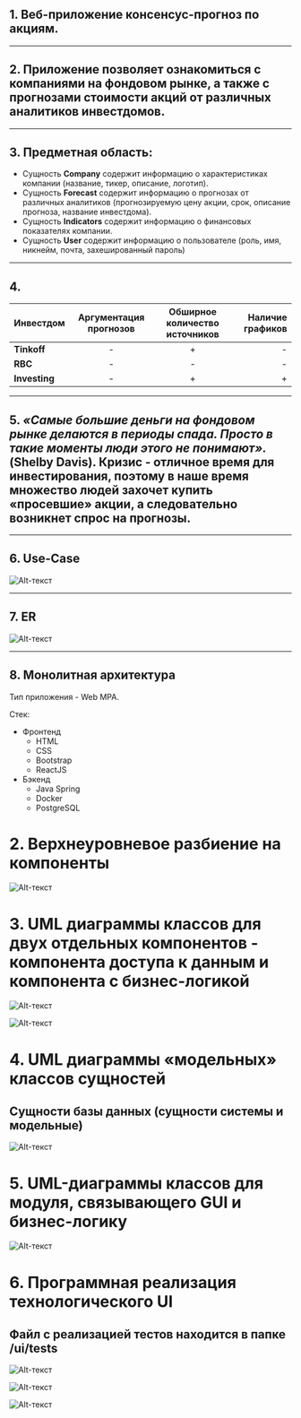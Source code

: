 ## 1. Веб-приложение консенсус-прогноз по акциям.
---
## 2. Приложение позволяет ознакомиться с компаниями на фондовом рынке, а также с прогнозами стоимости акций от различных аналитиков инвестдомов. 
---
## 3. Предметная область: 

- Сущность __Company__ содержит информацию о характеристиках компании (название, тикер, описание, логотип).
- Сущность __Forecast__ содержит информацию о прогнозах от различных аналитиков (прогнозируемую цену акции, срок, описание прогноза, название инвестдома).
- Сущность __Indicators__ содержит информацию о финансовых показателях компании.
- Сущность __User__ содержит информацию о пользователе (роль, имя, никнейм, почта, захешированный пароль)
---
## 4. 

| Инвестдом | Аргументация прогнозов | Обширное количество источников | Наличие графиков |
|----------------|:---------:|:---------:|----------------:|
| __Tinkoff__ | - | + | - |
| __RBC__ | - | - | - |
| __Investing__ | - | + | + |

---
## 5. ___«Самые большие деньги на фондовом рынке делаются в периоды спада. Просто в такие моменты люди этого не понимают».___ (Shelby Davis). Кризис - отличное время для инвестирования, поэтому в наше время множество людей захочет купить «просевшие» акции, а следовательно возникнет спрос на прогнозы.
---
## 6. Use-Case
![Alt-текст](use-case.png "Use-case")

---
## 7. ER
![Alt-текст](er.png "ER")

---
## 8. Монолитная архитектура


Тип приложения - Web MPA.

Стек: 

<ul>
    <li>Фронтенд 
        <ul>
            <li>HTML</li>
            <li>CSS</li>
            <li>Bootstrap</li>
            <li>ReactJS</li>
        </ul>
    </li>
    <li>Бэкенд
        <ul>
            <li>Java Spring</li>
            <li>Docker</li>
            <li>PostgreSQL</li>
        </ul>
    </li>
</ul>


# 2.  Верхнеуровневое разбиение на компоненты
![Alt-текст](components.png "Components")


# 3.  UML диаграммы классов для двух отдельных компонентов - компонента доступа к данным и компонента с бизнес-логикой
![Alt-текст](uml-first.png "UML")

![Alt-текст](uml-second.png "UML")




# 4. UML диаграммы «модельных» классов сущностей
## Сущности базы данных (сущности системы и модельные) 
![Alt-текст](uml-third.png "UML")


# 5. UML-диаграммы классов для модуля, связывающего GUI и   бизнес-логику
![Alt-текст](uml-database.png "UI")

# 6. Программная реализация технологического UI 
## Файл с реализацией тестов находится в папке /ui/tests
![Alt-текст](test_ui.png "UI")

![Alt-текст](result_ui.png "UI_RESULT")

![Alt-текст](postman.png "Postman")


